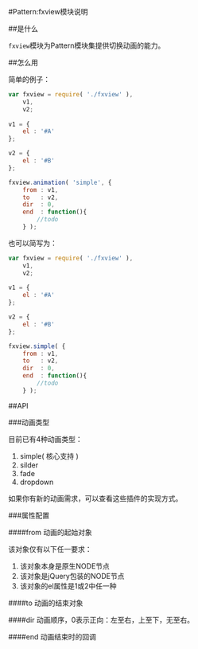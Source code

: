 #Pattern:fxview模块说明

##是什么

`fxview`模块为Pattern模块集提供切换动画的能力。

##怎么用

简单的例子：

```javascript
var fxview = require( './fxview' ),
    v1,
    v2;
    
v1 = {
    el : '#A'
};

v2 = {
    el : '#B'
};

fxview.animation( 'simple', {
    from : v1,
    to   : v2,
	dir  : 0,
	end  : function(){
		//todo		
    } );
```

也可以简写为：
```javascript
var fxview = require( './fxview' ),
    v1,
    v2;
    
v1 = {
    el : '#A'
};

v2 = {
    el : '#B'
};

fxview.simple( {
    from : v1,
    to   : v2,
	dir  : 0,
	end  : function(){
		//todo		
    } );
```


##API

###动画类型

目前已有4种动画类型：

1. simple( 核心支持 )
2. silder
3. fade
4. dropdown

如果你有新的动画需求，可以查看这些插件的实现方式。

###属性配置

####from
动画的起始对象

该对象仅有以下任一要求：

1. 该对象本身是原生NODE节点
2. 该对象是jQuery包装的NODE节点
3. 该对象的el属性是1或2中任一种

####to
动画的结束对象

####dir
动画顺序，0表示正向：左至右，上至下，无至右。

####end
动画结束时的回调


